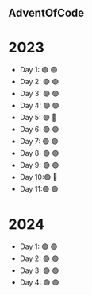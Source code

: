 ## AdventOfCode

# 2023

- Day 1: 🟢 🟢
- Day 2: 🟢 🟢
- Day 3: 🟢 🟢
- Day 4: 🟢 🟢
- Day 5: 🟢 🔴
- Day 6: 🟢 🟢
- Day 7: 🟢 🟢
- Day 8: 🟢 🟢
- Day 9: 🟢 🟢
- Day 10:🟢 🔴
- Day 11:🟢 🟢

# 2024

- Day 1: 🟢 🟢
- Day 2: 🟢 🟢
- Day 3: 🟢 🟢
- Day 4: 🟢 🟢
